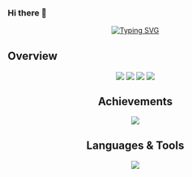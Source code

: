 ### Hi there 👋

<div align="center">
<a href="https://git.io/typing-svg"><img src="https://readme-typing-svg.demolab.com?font=Comic+Sans+MS&size=30&pause=1000&center=true&width=520&lines=I+am+a+Web+Developer;Over+10+years+of+Experience" alt="Typing SVG" /></a>
</div>

## Overview
<div align="center"> 
  <img align="center" src="http://github-profile-summary-cards.vercel.app/api/cards/repos-per-language?username=shaangontia&theme=github" />
  <img align="center" src="http://github-profile-summary-cards.vercel.app/api/cards/most-commit-language?username=shaangontia&theme=github" />
  <img align="center" src="http://github-profile-summary-cards.vercel.app/api/cards/productive-time?username=shaangontia&theme=github&utcOffset=8" />
  <img align="center" src="http://github-profile-summary-cards.vercel.app/api/cards/stats?username=shaangontia&theme=github" />  
<div>

## Achievements
<p align="center">
  <img alig src="https://github-profile-trophy.vercel.app/?username=shaangontia&column=7" />
</p>

  ## Languages & Tools
<p align="center">
  <a href="https://skillicons.dev">
    <img src="https://skillicons.dev/icons?i=react,html,js,ts,css,sass,redux,nextjs,angular,nodejs,webpack,bootstrap,postgres,vscode,git,github,linux,svg,heroku" />
  </a>
</p>
<br><br>
  
<!--
**shaangontia/shaangontia** is a ✨ _special_ ✨ repository because its `README.md` (this file) appears on your GitHub profile.

Here are some ideas to get you started:

- 🔭 I’m currently working on ...
- 🌱 I’m currently learning ...
- 👯 I’m looking to collaborate on ...
- 🤔 I’m looking for help with ...
- 💬 Ask me about ...
- 📫 How to reach me: ...
- 😄 Pronouns: ...
- ⚡ Fun fact: ...
-->
